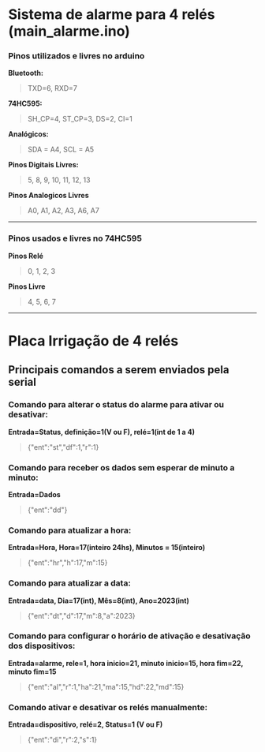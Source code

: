 # Sistema de alarme para 4 relés (main_alarme.ino)

### Pinos utilizados e livres no arduino

**Bluetooth:** 
>TXD=6, RXD=7

**74HC595:** 
>SH_CP=4, ST_CP=3, DS=2, CI=1

**Analógicos:** 
>SDA = A4, SCL = A5

**Pinos Digitais Livres:** 
>5, 8, 9, 10, 11, 12, 13

**Pinos Analogicos Livres** 
>A0, A1, A2, A3, A6, A7

___________________________________________________________

### Pinos usados e livres no 74HC595

**Pinos Relé**
>0, 1, 2, 3

**Pinos Livre**
>4, 5, 6, 7

___________________________________________________________

# Placa Irrigação de 4 relés

## Principais comandos a serem enviados pela serial

### Comando para alterar o status do alarme para ativar ou desativar:

**Entrada=Status, definição=1(V ou F), relé=1(int de 1 a 4)**

>{"ent":"st","df":1,"r":1}

### Comando para receber os dados sem esperar de minuto a minuto:

**Entrada=Dados**

>{"ent":"dd"}

### Comando para atualizar a hora:

**Entrada=Hora, Hora=17(inteiro 24hs), Minutos = 15(inteiro)**

>{"ent":"hr","h":17,"m":15}

### Comando para atualizar a data:

**Entrada=data, Dia=17(int), Mês=8(int), Ano=2023(int)**

>{"ent":"dt","d":17,"m":8,"a":2023}

### Comando para configurar o horário de ativação e desativação dos dispositivos:

**Entrada=alarme, rele=1, hora inicio=21, minuto inicio=15, hora fim=22, minuto fim=15**

>{"ent":"al","r":1,"ha":21,"ma":15,"hd":22,"md":15}

### Comando ativar e desativar os relés manualmente:

**Entrada=dispositivo, relé=2, Status=1 (V ou F)**

>{"ent":"di","r":2,"s":1}
